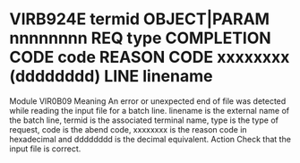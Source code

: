 # VIRB924E termid OBJECT|PARAM nnnnnnnn REQ type COMPLETION CODE code REASON CODE xxxxxxxx (dddddddd) LINE linename
Module
    VIR0B09
Meaning
    An error or unexpected end of file was detected while reading the input file for a batch line. linename is the external name of the batch line, termid is the associated terminal name, type is the type of request, code is the abend code, xxxxxxxx is the reason code in hexadecimal and dddddddd is the decimal equivalent.
Action
    Check that the input file is correct.
